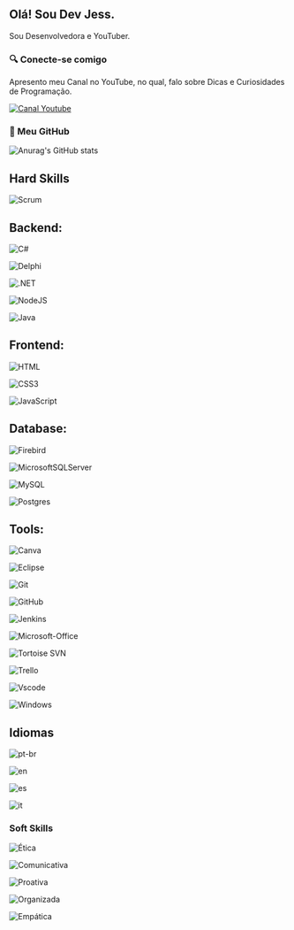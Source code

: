 ## Olá! Sou Dev Jess.

Sou Desenvolvedora e YouTuber.

### 🔍 Conecte-se comigo

Apresento meu Canal no YouTube, no qual, falo sobre Dicas e Curiosidades de Programação.

[![Canal Youtube](https://img.shields.io/badge/-Youtube-30A3DC?style=for-the-badge&logo=youtube&color=red)](https://www.youtube.com/@Desenvolvendo_e_Aprendendo)

### 🧐 Meu GitHub 
![Anurag's GitHub stats](https://github.com/DevJess2/Dio_Lab_Open_Source)


## Hard Skills

![Scrum](https://img.shields.io/badge/Scrum-30A3DC?style=for-the-badge)


## Backend: 

![C#](https://img.shields.io/badge/C%23-00599C?style=for-the-badge&logo=c%23&logoColor=white)

![Delphi](https://img.shields.io/badge/delphi-000?style=for-the-badge&logo=delphi)

![.NET](https://img.shields.io/badge/.NET-5C2D91?style=for-the-badge&logo=.net&logoColor=white)

![NodeJS](https://img.shields.io/badge/node.js-6DA55F?style=for-the-badge&logo=node.js&logoColor=white)

![Java](https://img.shields.io/badge/Java-000?style=for-the-badge&logo=java)


## Frontend:

![HTML](https://img.shields.io/badge/HTML5-E34F26?style=for-the-badge&logo=html5&logoColor=white)

![CSS3](https://img.shields.io/badge/CSS3-1572B6?style=for-the-badge&logo=css3&logoColor=white)

![JavaScript](https://img.shields.io/badge/JavaScript-F7DF1E?style=for-the-badge&logo=javascript&logoColor=black)


## Database:

![Firebird](https://img.shields.io/badge/Firebird-000?style=for-the-badge&logo=firebird)

![MicrosoftSQLServer](https://img.shields.io/badge/Microsoft%20SQL%20Server-CC2927?style=for-the-badge&logo=microsoft%20sql%20server&logoColor=white)

![MySQL](https://img.shields.io/badge/-MySQL-4479A1?style=flat-square&logo=mysql&logoColor=white)

![Postgres](https://img.shields.io/badge/postgres-%23316192.svg?style=for-the-badge&logo=postgresql&logoColor=white)

## Tools:

![Canva](https://img.shields.io/badge/Canva-%2300C4CC.svg?style=for-the-badge&logo=Canva&logoColor=white)

![Eclipse](https://img.shields.io/badge/-Eclipse-2C2255?style=flat-square&logo=eclipse&logoColor=white)

![Git](https://img.shields.io/badge/GIT-E44C30?style=for-the-badge&logo=git&logoColor=white)

![GitHub](https://img.shields.io/badge/-GitHub-181717?style=flat-square&logo=github)

![Jenkins](https://img.shields.io/badge/jenkins-%232C5263.svg?style=for-the-badge&logo=jenkins&logoColor=white)

![Microsoft-Office](https://img.shields.io/badge/-microsoft_office-0D1117?style=for-the-badge&logo=microsoft-office&labelColor=0D1117)&nbsp;

![Tortoise SVN](https://img.shields.io/badge/Tortoise%20SVN-810B14?style=for-the-badge&logo=apache-subversion&logoColor=white)

![Trello](https://img.shields.io/badge/Trello-%23026AA7.svg?style=for-the-badge&logo=Trello&logoColor=white)

![Vscode](https://img.shields.io/badge/Vscode-007ACC?style=for-the-badge&logo=visual-studio-code&logoColor=white)

![Windows](https://img.shields.io/badge/-Windows-0D1117?style=for-the-badge&logo=windows&labelColor=0D1117)&nbsp;


## Idiomas

![pt-br](https://img.shields.io/badge/nativo-0A0?style=for-the-badge&label=Portugues)

![en](https://img.shields.io/badge/A1-0078D6?style=for-the-badge&label=Ingles)

![es](https://img.shields.io/badge/A2-0078D6?style=for-the-badge&label=Espanhol)

![it](https://img.shields.io/badge/A1-0078D6?style=for-the-badge&label=Italiano)


### Soft Skills

![Ética](https://img.shields.io/badge/Ética-darkgreen?style=for-the-badge)

![Comunicativa](https://img.shields.io/badge/Communicativa-red?style=for-the-badge)

![Proativa](https://img.shields.io/badge/Proativa-blue?style=for-the-badge)

![Organizada](https://img.shields.io/badge/Organizada-red?style=for-the-badge)

![Empática](https://img.shields.io/badge/Empática-blue?style=for-the-badge)





